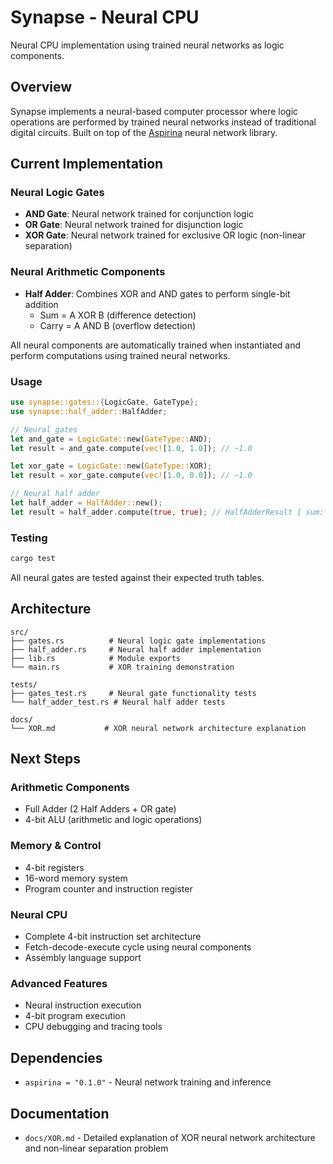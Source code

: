 # Synapse - Neural CPU

Neural CPU implementation using trained neural networks as logic components.

## Overview

Synapse implements a neural-based computer processor where logic operations are performed by trained neural networks instead of traditional digital circuits. Built on top of the [Aspirina](https://crates.io/crates/aspirina) neural network library.

## Current Implementation

### Neural Logic Gates
- **AND Gate**: Neural network trained for conjunction logic
- **OR Gate**: Neural network trained for disjunction logic  
- **XOR Gate**: Neural network trained for exclusive OR logic (non-linear separation)

### Neural Arithmetic Components
- **Half Adder**: Combines XOR and AND gates to perform single-bit addition
  - Sum = A XOR B (difference detection)
  - Carry = A AND B (overflow detection)

All neural components are automatically trained when instantiated and perform computations using trained neural networks.

### Usage

```rust
use synapse::gates::{LogicGate, GateType};
use synapse::half_adder::HalfAdder;

// Neural gates
let and_gate = LogicGate::new(GateType::AND);
let result = and_gate.compute(vec![1.0, 1.0]); // ~1.0

let xor_gate = LogicGate::new(GateType::XOR);
let result = xor_gate.compute(vec![1.0, 0.0]); // ~1.0

// Neural half adder
let half_adder = HalfAdder::new();
let result = half_adder.compute(true, true); // HalfAdderResult { sum: false, carry: true }
```

### Testing

```bash
cargo test
```

All neural gates are tested against their expected truth tables.

## Architecture

```
src/
├── gates.rs          # Neural logic gate implementations
├── half_adder.rs     # Neural half adder implementation  
├── lib.rs            # Module exports
└── main.rs           # XOR training demonstration

tests/
├── gates_test.rs     # Neural gate functionality tests
└── half_adder_test.rs # Neural half adder tests

docs/
└── XOR.md           # XOR neural network architecture explanation
```

## Next Steps

### Arithmetic Components
- Full Adder (2 Half Adders + OR gate)  
- 4-bit ALU (arithmetic and logic operations)

### Memory & Control
- 4-bit registers
- 16-word memory system
- Program counter and instruction register

### Neural CPU
- Complete 4-bit instruction set architecture
- Fetch-decode-execute cycle using neural components
- Assembly language support

### Advanced Features
- Neural instruction execution
- 4-bit program execution
- CPU debugging and tracing tools

## Dependencies

- `aspirina = "0.1.0"` - Neural network training and inference

## Documentation

- `docs/XOR.md` - Detailed explanation of XOR neural network architecture and non-linear separation problem